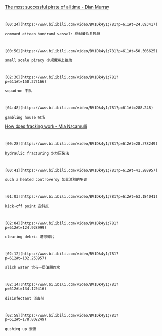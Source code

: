 [The most successful pirate of all time - Dian Murray](https://www.bilibili.com/video/BV1Dk4y1q781?p=611)

```ad-note


[00:24](https://www.bilibili.com/video/BV1Dk4y1q781?p=611#t=24.093417)

command eiteen hundrand vessels 控制着许多舰艇

```

```ad-note


[00:50](https://www.bilibili.com/video/BV1Dk4y1q781?p=611#t=50.506625)

small scale piracy 小规模海上抢劫

```

```ad-note


[02:30](https://www.bilibili.com/video/BV1Dk4y1q781?p=611#t=150.272166)

squadron 中队

```

```ad-note


[04:48](https://www.bilibili.com/video/BV1Dk4y1q781?p=611#t=288.248)

gambling house 赌场

```

[How does fracking work - Mia Nacamulli](https://www.bilibili.com/video/BV1Dk4y1q781?p=612)

```ad-note


[00:28](https://www.bilibili.com/video/BV1Dk4y1q781?p=612#t=28.378249)

hydraulic fracturing 水力压裂法

```

```ad-note


[00:41](https://www.bilibili.com/video/BV1Dk4y1q781?p=612#t=41.288957)

such a heated controversy 如此激烈的争论

```

```ad-note


[01:03](https://www.bilibili.com/video/BV1Dk4y1q781?p=612#t=63.184041)

kick-off point 造斜点

```

```ad-note


[02:04](https://www.bilibili.com/video/BV1Dk4y1q781?p=612#t=124.928999)

clearing debris 清除碎片

```

```ad-note


[02:12](https://www.bilibili.com/video/BV1Dk4y1q781?p=612#t=132.258957)

slick water 含有一层油膜的水

```

```ad-note


[02:14](https://www.bilibili.com/video/BV1Dk4y1q781?p=612#t=134.120416)

disinfectant 消毒剂

```

```ad-note


[02:58](https://www.bilibili.com/video/BV1Dk4y1q781?p=612#t=178.802249)

gushing up 泄漏

```


